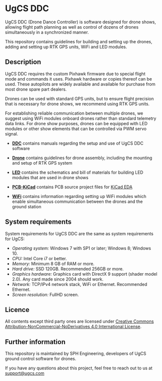 UgCS DDC
=========

UgCS DDC (Drone Dance Controller) is software designed for drone shows, allowing flight path planning as well as control of dozens of drones simultaneously in a synchronized manner.

This repository contains guidelines for building and setting up the drones, adding and setting up RTK GPS units, WiFi and LED modules.

Description
-----------

UgCS DDC requires the custom Pixhawk firmware due to special flight mode and commands it uses. Pixhawk hardware or copies thereof can be used. These autopilots are widely available and available for purchase from most drone spare part dealers.

Drones can be used with standard GPS units, but to ensure flight precision that is necessary for drone shows, we recommend using RTK GPS units.

For establishing reliable communication between multiple drones, we suggest using WiFi modules onboard drones rather than standard telemetry data links.
For drone show purposes, drones can be equipped with LED modules or other show elements that can be controlled via PWM servo signal.

- [**DDC**](./DDC) contains manuals regarding the setup and use of UgCS DDC software

- [**Drone**](./Drone) contains guidelines for drone assembly, including the mounting and setup of RTK GPS system

- [**LED**](./LED) contains the schematics and bill of materials for building LED modules that are used in drone shows

- [**PCB-KiCad**](./PCB-KiCad) contains PCB source project files for [KiCad EDA](http://kicad-pcb.org/)

- [**WiFi**](./WiFi) contains information regarding setting up WiFi modules which enable simultaneous communication between the drones and the ground station

System requirements
-------------------

System requirements for UgCS DDC are the same as system requirements for UgCS:

- *Operating system:* Windows 7 with SP1 or later; Windows 8; Windows 10.
- *CPU:* Intel Core i7 or better.
- *Memory:* Minimum 8 GB of RAM or more.
- *Hard drive:* SSD 120GB. Recommended 256GB or more.
- *Graphics hardware:* Graphics card with DirectX 9 support (shader model 2.0). Any card made since 2004 should work.
- *Network:* TCP/IPv4 network stack, WiFi or Ethernet. Recommended Ethernet.
- *Screen resolution:* FullHD screen.

Licence
-------

All contents except third party ones are licensed under [Creative Commons Attribution-NonCommercial-NoDerivatives 4.0 International License](https://creativecommons.org/licenses/by-nc-nd/4.0/).

Further information
-------------------

This repository is maintained by SPH Engineering, developers of UgCS ground control software for drones.

If you have any questions about this project, feel free to reach out to us at <support@ugcs.com>
